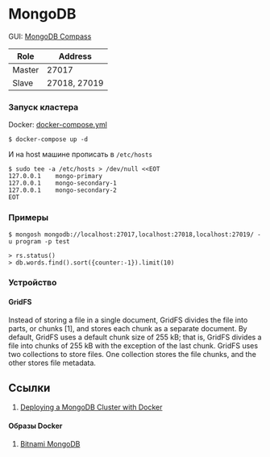 # MongoDB

GUI: [MongoDB Compass](https://www.mongodb.com/docs/compass/current/)

| Role   | Address      |
|--------|--------------|
| Master | 27017        |
| Slave  | 27018, 27019 |

### Запуск кластера

Docker: [docker-compose.yml](docker/docker-compose.yml)

```shell
$ docker-compose up -d
```

И на host машине прописать в `/etc/hosts`

```shell
$ sudo tee -a /etc/hosts > /dev/null <<EOT
127.0.0.1    mongo-primary
127.0.0.1    mongo-secondary-1
127.0.0.1    mongo-secondary-2
EOT
```

### Примеры

```
$ mongosh mongodb://localhost:27017,localhost:27018,localhost:27019/ -u program -p test

> rs.status()
> db.words.find().sort({counter:-1}).limit(10)
```

### Устройство

#### GridFS

Instead of storing a file in a single document, GridFS divides the file into parts, or chunks [1], and stores each chunk
as a separate document. By default, GridFS uses a default chunk size of 255 kB; that is, GridFS divides a file into
chunks of 255 kB with the exception of the last chunk. GridFS uses two collections to store files. One collection stores
the file chunks, and the other stores file metadata.

## Ссылки

1. [Deploying a MongoDB Cluster with Docker](https://www.mongodb.com/compatibility/deploying-a-mongodb-cluster-with-docker)

#### Образы Docker

1. [Bitnami MongoDB](https://hub.docker.com/r/bitnami/mongodb)
